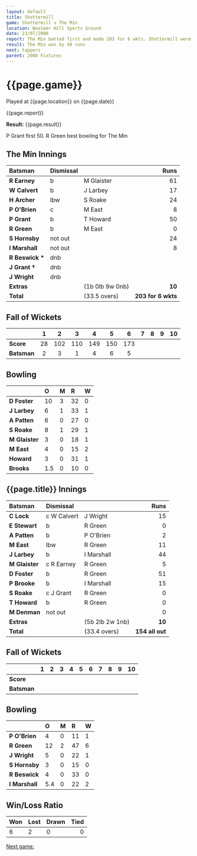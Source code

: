 ```yaml
---
layout: default
title: Shottermill
game: Shottermill v The Min
location: Woolmer Hill Sports Ground
date: 23/07/2000
report: The Min batted first and made 203 for 6 wkts. Shottermill were all out for 154 in reply
result: The Min won by 49 runs
next: tappers
parent: 2000 Fixtures
---
```


# {{page.game}}

Played at {{page.location}} on {{page.date}}

{{page.report}}

**Result:** {{page.result}}

P Grant first 50. R Green best bowling for The Min

## The Min Innings

| Batsman | Dismissal |  | Runs |
|:---|:---|---|---:|
| **R Earney** | b | M Glaister | 61 |
| **W Calvert** | b | J Larbey | 17 |
| **H Archer** | lbw | S Roake | 24 |
| **P O'Brien** | c | M East | 8 |
| **P Grant** | b | T Howard | 50 |
| **R Green** | b | M East | 0 |
| **S Hornsby** | not out |  | 24 |
| **I Marshall** | not out |  | 8 |
| **R Beswick &#42;** | dnb |  |  |
| **J Grant &#8224;** | dnb |  |  |
| **J Wright** | dnb |  |  |
| **Extras** | | (1b 0lb 9w 0nb) | **10** |
| **Total** | | (33.5 overs) | ****203 for 6 wkts**** |

## Fall of Wickets

| | 1 | 2 | 3 | 4 | 5 | 6 | 7 | 8 | 9 | 10 |
|---|:---:|:---:|:---:|:---:|:---:|:---:|:---:|:---:|:---:|:---:|
| **Score** | 28 | 102 | 110 | 149 | 150 | 173 |  |  |  |  |
| **Batsman** | 2 | 3 | 1 | 4 | 6 | 5 |  |  |  |  |

## Bowling

| | O | M | R | W |
|---|:---|:---|:---|:---|
| **D Foster** | 10 | 3 | 32 | 0 |
| **J Larbey** | 6 | 1 | 33 | 1 |
| **A Patten** | 6 | 0 | 27 | 0 |
| **S Roake** | 8 | 1 | 29 | 1 |
| **M Glaister** | 3 | 0 | 18 | 1 |
| **M East** | 4 | 0 | 15 | 2 |
| **Howard** | 3 | 0 | 31 | 1 |
| **Brooks** | 1.5 | 0 | 10 | 0 |

## {{page.title}} Innings

| Batsman | Dismissal |  | Runs |
|:---|:---|---|---:|
| **C Lock** | c W Calvert | J Wright | 15 |
| **E Stewart** | b | R Green | 0 |
| **A Patten** | b | P O'Brien | 2 |
| **M East** | lbw | R Green | 11 |
| **J Larbey** | b | I Marshall | 44 |
| **M Glaister** | c R Earney | R Green | 5 |
| **D Foster** | b | R Green | 51 |
| **P Brooke** | b | I Marshall | 15 |
| **S Roake** | c J Grant | R Green | 0 |
| **T Howard** | b | R Green | 0 |
| **M Denman** | not out |  | 0 |
| **Extras** | | (5b 2lb 2w 1nb) | **10** |
| **Total** | | (33.4 overs) | ****154 all out**** |

## Fall of Wickets

| | 1 | 2 | 3 | 4 | 5 | 6 | 7 | 8 | 9 | 10 |
|---|:---:|:---:|:---:|:---:|:---:|:---:|:---:|:---:|:---:|:---:|
| **Score** |  |  |  |  |  |  |  |  |  |  |
| **Batsman** |  |  |  |  |  |  |  |  |  |  |

## Bowling

| | O | M | R | W |
|---|:---|:---|:---|:---|
| **P O'Brien** | 4 | 0 | 11 | 1 |
| **R Green** | 12 | 2 | 47 | 6 |
| **J Wright** | 5 | 0 | 22 | 1 |
| **S Hornsby** | 3 | 0 | 15 | 0 |
| **R Beswick** | 4 | 0 | 33 | 0 |
| **I Marshall** | 5.4 | 0 | 22 | 2 |

## Win/Loss Ratio

| Won | Lost | Drawn | Tied |
|:---|:---|:---|---:|
| 6 | 2 | 0 | 0 |

[Next game:]({{page.next}})